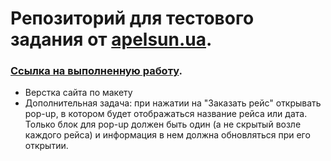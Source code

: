 # Репозиторий для тестового задания от [apelsun.ua](https://apelsun.ua).
### [Ссылка на выполненную работу](https://shramkoweb.github.io/apelsun.ua).
- Верстка сайта по макету
- Дополнительная задача: при нажатии на "Заказать рейс" открывать pop-up, в котором будет отображаться название рейса или дата. Только блок для pop-up должен быть один (а не скрытый возле каждого рейса) и информация в нем должна обновляться при его открытии. 
